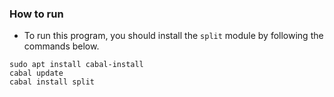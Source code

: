 ### How to run

- To run this program, you should install the `split` module by following the commands below.

```shell
sudo apt install cabal-install
cabal update
cabal install split
```